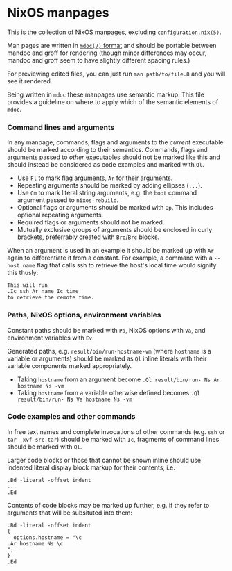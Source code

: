 # NixOS manpages

This is the collection of NixOS manpages, excluding `configuration.nix(5)`.

Man pages are written in [`mdoc(7)` format](https://mandoc.bsd.lv/man/mdoc.7.html) and should be portable between mandoc and groff for rendering (though minor differences may occur, mandoc and groff seem to have slightly different spacing rules.)

For previewing edited files, you can just run `man path/to/file.8` and you will see it rendered.

Being written in `mdoc` these manpages use semantic markup. This file provides a guideline on where to apply which of the semantic elements of `mdoc`.

### Command lines and arguments

In any manpage, commands, flags and arguments to the *current* executable should be marked according to their semantics. Commands, flags and arguments passed to *other* executables should not be marked like this and should instead be considered as code examples and marked with `Ql`.

 - Use `Fl` to mark flag arguments, `Ar` for their arguments.
 - Repeating arguments should be marked by adding ellipses (`...`).
 - Use `Cm` to mark literal string arguments, e.g. the `boot` command argument passed to `nixos-rebuild`.
 - Optional flags or arguments should be marked with `Op`. This includes optional repeating arguments.
 - Required flags or arguments should not be marked.
 - Mutually exclusive groups of arguments should be enclosed in curly brackets, preferrably created with `Bro`/`Brc` blocks.

When an argument is used in an example it should be marked up with `Ar` again to differentiate it from a constant. For example, a command with a `--host name` flag that calls ssh to retrieve the host's local time would signify this thusly:
```
This will run
.Ic ssh Ar name Ic time
to retrieve the remote time.
```

### Paths, NixOS options, environment variables

Constant paths should be marked with `Pa`, NixOS options with `Va`, and environment variables with `Ev`.

Generated paths, e.g. `result/bin/run-hostname-vm` (where `hostname` is a variable or arguments) should be marked as `Ql` inline literals with their variable components marked appropriately.

 - Taking `hostname` from an argument become `.Ql result/bin/run- Ns Ar hostname Ns -vm`
 - Taking `hostname` from a variable otherwise defined becomes `.Ql result/bin/run- Ns Va hostname Ns -vm`

### Code examples and other commands

In free text names and complete invocations of other commands (e.g. `ssh` or `tar -xvf src.tar`) should be marked with `Ic`, fragments of command lines should be marked with `Ql`.

Larger code blocks or those that cannot be shown inline should use indented literal display block markup for their contents, i.e.
```
.Bd -literal -offset indent
...
.Ed
```
Contents of code blocks may be marked up further, e.g. if they refer to arguments that will be subsituted into them:
```
.Bd -literal -offset indent
{
  options.hostname = "\c
.Ar hostname Ns \c
";
}
.Ed
```
